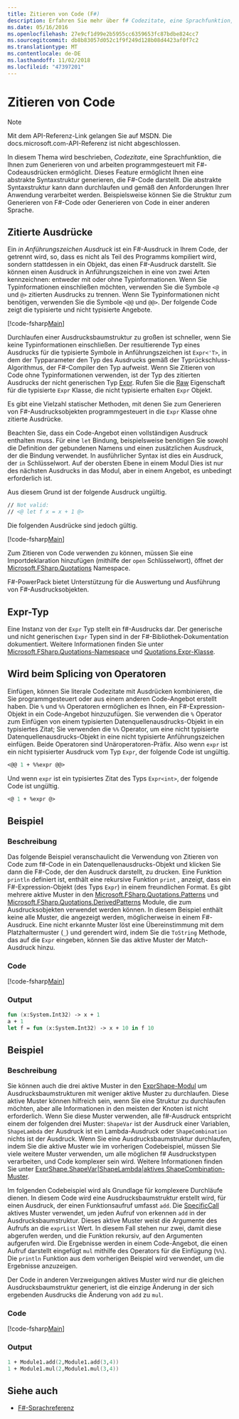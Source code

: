 ```yaml
---
title: Zitieren von Code (F#)
description: Erfahren Sie mehr über f# Codezitate, eine Sprachfunktion, die Ihnen zum Generieren von und arbeiten programmgesteuert mit F#-Codeausdrücken ermöglicht.
ms.date: 05/16/2016
ms.openlocfilehash: 27e9cf1d99e2b5955cc6359653fc87bdbe824cc7
ms.sourcegitcommit: db8b83057d052c1f9f249d128b08d4423af0f7c2
ms.translationtype: MT
ms.contentlocale: de-DE
ms.lasthandoff: 11/02/2018
ms.locfileid: "47397201"
---
```

# <a name="code-quotations"></a>Zitieren von Code

> [!NOTE]
Mit dem API-Referenz-Link gelangen Sie auf MSDN.  Die docs.microsoft.com-API-Referenz ist nicht abgeschlossen.

In diesem Thema wird beschrieben, *Codezitate*, eine Sprachfunktion, die Ihnen zum Generieren von und arbeiten programmgesteuert mit F#-Codeausdrücken ermöglicht. Dieses Feature ermöglicht Ihnen eine abstrakte Syntaxstruktur generieren, die F#-Code darstellt. Die abstrakte Syntaxstruktur kann dann durchlaufen und gemäß den Anforderungen Ihrer Anwendung verarbeitet werden. Beispielsweise können Sie die Struktur zum Generieren von F#-Code oder Generieren von Code in einer anderen Sprache.

## <a name="quoted-expressions"></a>Zitierte Ausdrücke

Ein *in Anführungszeichen Ausdruck* ist ein F#-Ausdruck in Ihrem Code, der getrennt wird, so, dass es nicht als Teil des Programms kompiliert wird, sondern stattdessen in ein Objekt, das einen F#-Ausdruck darstellt. Sie können einen Ausdruck in Anführungszeichen in eine von zwei Arten kennzeichnen: entweder mit oder ohne Typinformationen. Wenn Sie Typinformationen einschließen möchten, verwenden Sie die Symbole `<@` und `@>` zitierten Ausdrucks zu trennen. Wenn Sie Typinformationen nicht benötigen, verwenden Sie die Symbole `<@@` und `@@>`. Der folgende Code zeigt die typisierte und nicht typisierte Angebote.

[!code-fsharp[Main](../../../samples/snippets/fsharp/lang-ref-3/snippet501.fs)]

Durchlaufen einer Ausdrucksbaumstruktur zu großen ist schneller, wenn Sie keine Typinformationen einschließen. Der resultierende Typ eines Ausdrucks für die typisierte Symbole in Anführungszeichen ist `Expr<'T>`, in dem der Typparameter den Typ des Ausdrucks gemäß der Typrückschluss-Algorithmus, der F#-Compiler den Typ aufweist. Wenn Sie Zitieren von Code ohne Typinformationen verwenden, ist der Typ des zitierten Ausdrucks der nicht generischen Typ [Expr](https://msdn.microsoft.com/library/ed6a2caf-69d4-45c2-ab97-e9b3be9bce65). Rufen Sie die [Raw](https://msdn.microsoft.com/library/47fb94f1-e77f-4c68-aabc-2b0ba40d59c2) Eigenschaft für die typisierte `Expr` Klasse, die nicht typisierte erhalten `Expr` Objekt.

Es gibt eine Vielzahl statischer Methoden, mit denen Sie zum Generieren von F#-Ausdrucksobjekten programmgesteuert in die `Expr` Klasse ohne zitierte Ausdrücke.

Beachten Sie, dass ein Code-Angebot einen vollständigen Ausdruck enthalten muss. Für eine `let` Bindung, beispielsweise benötigen Sie sowohl die Definition der gebundenen Namens und einen zusätzlichen Ausdruck, der die Bindung verwendet. In ausführlicher Syntax ist dies ein Ausdruck, der `in` Schlüsselwort. Auf der obersten Ebene in einem Modul Dies ist nur des nächsten Ausdrucks in das Modul, aber in einem Angebot, es unbedingt erforderlich ist.

Aus diesem Grund ist der folgende Ausdruck ungültig.

```fsharp
// Not valid:
// <@ let f x = x + 1 @>
```

Die folgenden Ausdrücke sind jedoch gültig.

[!code-fsharp[Main](../../../samples/snippets/fsharp/lang-ref-3/snippet502.fs)]

Zum Zitieren von Code verwenden zu können, müssen Sie eine Importdeklaration hinzufügen (mithilfe der `open` Schlüsselwort), öffnet der [Microsoft.FSharp.Quotations](https://msdn.microsoft.com/library/e9ce8a3a-e00c-4190-bad5-cce52ee089b2) Namespace.

F#-PowerPack bietet Unterstützung für die Auswertung und Ausführung von F#-Ausdrucksobjekten.

## <a name="expr-type"></a>Expr-Typ

Eine Instanz von der `Expr` Typ stellt ein f#-Ausdrucks dar. Der generische und nicht generischen `Expr` Typen sind in der F#-Bibliothek-Dokumentation dokumentiert. Weitere Informationen finden Sie unter [Microsoft.FSharp.Quotations-Namespace](https://msdn.microsoft.com/visualfsharpdocs/conceptual/microsoft.fsharp.quotations-namespace-%5bfsharp%5d) und [Quotations.Expr-Klasse](https://msdn.microsoft.com/visualfsharpdocs/conceptual/quotations.expr-class-%5bfsharp%5d).

## <a name="splicing-operators"></a>Wird beim Splicing von Operatoren

Einfügen, können Sie literale Codezitate mit Ausdrücken kombinieren, die Sie programmgesteuert oder aus einem anderen Code-Angebot erstellt haben. Die `%` und `%%` Operatoren ermöglichen es Ihnen, ein F#-Expression-Objekt in ein Code-Angebot hinzuzufügen. Sie verwenden die `%` Operator zum Einfügen von einem typisierten Datenquellenausdrucks-Objekt in ein typisiertes Zitat; Sie verwenden die `%%` Operator, um eine nicht typisierte Datenquellenausdrucks-Objekt in eine nicht typisierte Anführungszeichen einfügen. Beide Operatoren sind Unäroperatoren-Präfix. Also wenn `expr` ist ein nicht typisierter Ausdruck vom Typ `Expr`, der folgende Code ist ungültig.

```fsharp
<@@ 1 + %%expr @@>
```

Und wenn `expr` ist ein typisiertes Zitat des Typs `Expr<int>`, der folgende Code ist ungültig.

```fsharp
<@ 1 + %expr @>
```

## <a name="example"></a>Beispiel

### <a name="description"></a>Beschreibung

Das folgende Beispiel veranschaulicht die Verwendung von Zitieren von Code zum f#-Code in ein Datenquellenausdrucks-Objekt und klicken Sie dann die F#-Code, der den Ausdruck darstellt, zu drucken. Eine Funktion `println` definiert ist, enthält eine rekursive Funktion `print` , anzeigt, dass ein F#-Expression-Objekt (des Typs `Expr`) in einem freundlichen Format. Es gibt mehrere aktive Muster in den [Microsoft.FSharp.Quotations.Patterns](https://msdn.microsoft.com/library/093944a9-c752-403a-8983-5fcd5dbf92a4) und [Microsoft.FSharp.Quotations.DerivedPatterns](https://msdn.microsoft.com/library/d2434a6e-ae7b-4f3d-b567-c162938bc9cd) Module, die zum Ausdrucksobjekten verwendet werden können. In diesem Beispiel enthält keine alle Muster, die angezeigt werden, möglicherweise in einem F#-Ausdruck. Eine nicht erkannte Muster löst eine Übereinstimmung mit dem Platzhaltermuster (`_`) und gerendert wird, indem Sie die `ToString` Methode, das auf die `Expr` eingeben, können Sie das aktive Muster der Match-Ausdruck hinzu.

### <a name="code"></a>Code

[!code-fsharp[Main](../../../samples/snippets/fsharp/lang-ref-3/snippet601.fs)]

### <a name="output"></a>Output

```fsharp
fun (x:System.Int32) -> x + 1
a + 1
let f = fun (x:System.Int32) -> x + 10 in f 10
```

## <a name="example"></a>Beispiel

### <a name="description"></a>Beschreibung

Sie können auch die drei aktive Muster in den [ExprShape-Modul](https://msdn.microsoft.com/library/7685150e-2432-4d39-9338-57292eff18de) um Ausdrucksbaumstrukturen mit weniger aktive Muster zu durchlaufen. Diese aktive Muster können hilfreich sein, wenn Sie eine Struktur zu durchlaufen möchten, aber alle Informationen in den meisten der Knoten ist nicht erforderlich. Wenn Sie diese Muster verwenden, alle f#-Ausdruck entspricht einem der folgenden drei Muster: `ShapeVar` ist der Ausdruck einer Variablen, `ShapeLambda` der Ausdruck ist ein Lambda-Ausdruck oder `ShapeCombination` nichts ist der Ausdruck. Wenn Sie eine Ausdrucksbaumstruktur durchlaufen, indem Sie die aktive Muster wie im vorherigen Codebeispiel, müssen Sie viele weitere Muster verwenden, um alle möglichen f# Ausdruckstypen verarbeiten, und Code komplexer sein wird. Weitere Informationen finden Sie unter [ExprShape.ShapeVar&#124;ShapeLambda&#124;aktives ShapeCombination-Muster](https://msdn.microsoft.com/visualfsharpdocs/conceptual/exprshape.shapevarhshapelambdahshapecombination-active-pattern-%5bfsharp%5d).

Im folgenden Codebeispiel wird als Grundlage für komplexere Durchläufe dienen. In diesem Code wird eine Ausdrucksbaumstruktur erstellt wird, für einen Ausdruck, der einen Funktionsaufruf umfasst `add`. Die [SpecificCall](https://msdn.microsoft.com/library/05a77b21-20fe-4b9a-8e07-aa999538198d) aktives Muster verwendet, um jeden Aufruf von erkennen `add` in der Ausdrucksbaumstruktur. Dieses aktive Muster weist die Argumente des Aufrufs an die `exprList` Wert. In diesem Fall stehen nur zwei, damit diese abgerufen werden, und die Funktion rekursiv, auf den Argumenten aufgerufen wird. Die Ergebnisse werden in einem Code-Angebot, die einen Aufruf darstellt eingefügt `mul` mithilfe des Operators für die Einfügung (`%%`). Die `println` Funktion aus dem vorherigen Beispiel wird verwendet, um die Ergebnisse anzuzeigen.

Der Code in anderen Verzweigungen aktives Muster wird nur die gleichen Ausdrucksbaumstruktur generiert, ist die einzige Änderung in der sich ergebenden Ausdrucks die Änderung von `add` zu `mul`.

### <a name="code"></a>Code

[!code-fsharp[Main](../../../samples/snippets/fsharp/lang-ref-3/snippet701.fs)]

### <a name="output"></a>Output

```fsharp
1 + Module1.add(2,Module1.add(3,4))
1 + Module1.mul(2,Module1.mul(3,4))
```

## <a name="see-also"></a>Siehe auch

- [F#-Sprachreferenz](index.md)
